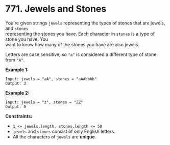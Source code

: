 # 771. Jewels and Stones

You're given strings `jewels` representing the types of stones that are jewels, and `stones`  
representing the stones you have. Each character in `stones` is a type of stone you have. You  
want to know how many of the stones you have are also jewels.

Letters are case sensitive, so `"a"` is considered a different type of stone from `"A"`.

**Example 1:**

    Input: jewels = "aA", stones = "aAAbbbb"
    Output: 3

**Example 2:**

    Input: jewels = "z", stones = "ZZ"
    Output: 0

**Constraints:**

- `1 <= jewels.length, stones.length <= 50`
- `jewels` and `stones` consist of only English letters.
- All the characters of `jewels` are **unique**.